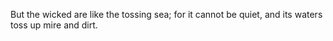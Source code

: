 But the wicked are like the tossing sea; for it cannot be quiet, and its waters toss up mire and dirt.
